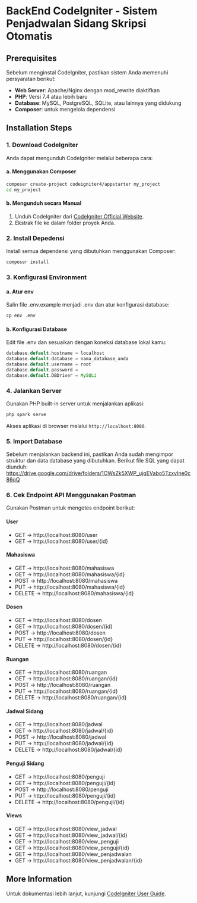 # BackEnd CodeIgniter - Sistem Penjadwalan Sidang Skripsi Otomatis

## Prerequisites
Sebelum menginstal CodeIgniter, pastikan sistem Anda memenuhi persyaratan berikut:

- **Web Server**: Apache/Nginx dengan mod_rewrite diaktifkan
- **PHP**: Versi 7.4 atau lebih baru
- **Database**: MySQL, PostgreSQL, SQLite, atau lainnya yang didukung
- **Composer**: untuk mengelola dependensi

## Installation Steps

### 1. Download CodeIgniter

Anda dapat mengunduh CodeIgniter melalui beberapa cara:

#### a. Menggunakan Composer
```bash
composer create-project codeigniter4/appstarter my_project
cd my_project
```

#### b. Mengunduh secara Manual
1. Unduh CodeIgniter dari [CodeIgniter Official Website](https://codeigniter.com/download).
2. Ekstrak file ke dalam folder proyek Anda.

### 2. Install Depedensi
Install semua dependensi yang dibutuhkan menggunakan Composer:
```php
composer install
```

### 3. Konfigurasi Environment

#### a. Atur env
Salin file .env.example menjadi .env dan atur konfigurasi database:
```php
cp env .env
```

#### b. Konfigurasi Database
Edit file .env dan sesuaikan dengan koneksi database lokal kamu:
```php
database.default.hostname = localhost
database.default.database = nama_database_anda
database.default.username = root
database.default.password =
database.default.DBDriver = MySQLi
```

### 4. Jalankan Server
Gunakan PHP built-in server untuk menjalankan aplikasi:
```bash
php spark serve
```
Akses aplikasi di browser melalui `http://localhost:8080`.

### 5. Import Database
Sebelum menjalankan backend ini, pastikan Anda sudah mengimpor struktur dan data database yang dibutuhkan. Berikut file SQL yang dapat diunduh:
https://drive.google.com/drive/folders/1OWsZk5XWP_ujqEVabo5TzxvIne0c86qQ

### 6. Cek Endpoint API Menggunakan Postman
Gunakan Postman untuk mengetes endpoint berikut:

#### User
- GET → http://localhost:8080/user
- GET → http://localhost:8080/user/{id}

#### Mahasiswa
- GET → http://localhost:8080/mahasiswa
- GET → http://localhost:8080/mahasiswa/{id}
- POST → http://localhost:8080/mahasiswa
- PUT → http://localhost:8080/mahasiswa/{id}
- DELETE → http://localhost:8080/mahasiswa/{id}

#### Dosen
- GET → http://localhost:8080/dosen
- GET → http://localhost:8080/dosen/{id}
- POST → http://localhost:8080/dosen
- PUT → http://localhost:8080/dosen/{id}
- DELETE → http://localhost:8080/dosen/{id}

#### Ruangan
- GET → http://localhost:8080/ruangan
- GET → http://localhost:8080/ruangan/{id}
- POST → http://localhost:8080/ruangan
- PUT → http://localhost:8080/ruangan/{id}
- DELETE → http://localhost:8080/ruangan/{id}

#### Jadwal Sidang
- GET → http://localhost:8080/jadwal
- GET → http://localhost:8080/jadwal/{id}
- POST → http://localhost:8080/jadwal
- PUT → http://localhost:8080/jadwal/{id}
- DELETE → http://localhost:8080/jadwal/{id}

#### Penguji Sidang
- GET → http://localhost:8080/penguji
- GET → http://localhost:8080/penguji/{id}
- POST → http://localhost:8080/penguji
- PUT → http://localhost:8080/penguji/{id}
- DELETE → http://localhost:8080/penguji/{id}

#### Views
- GET → http://localhost:8080/view_jadwal
- GET → http://localhost:8080/view_jadwal/{id}
- GET → http://localhost:8080/view_penguji
- GET → http://localhost:8080/view_penguji/{id}
- GET → http://localhost:8080/view_penjadwalan
- GET → http://localhost:8080/view_penjadwalan/{id}

## More Information
Untuk dokumentasi lebih lanjut, kunjungi [CodeIgniter User Guide](https://codeigniter.com/user_guide/).

